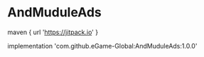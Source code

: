 # AndMuduleAds

maven { url 'https://jitpack.io' }


implementation 'com.github.eGame-Global:AndMuduleAds:1.0.0'
